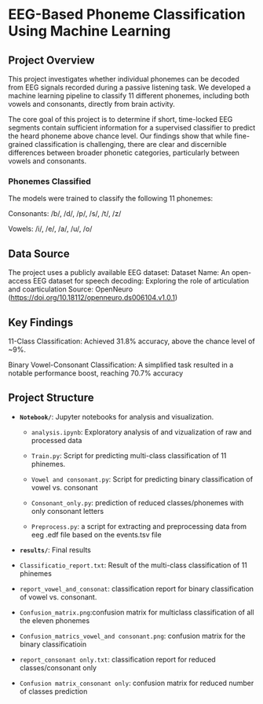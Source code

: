 # EEG-Based Phoneme Classification Using Machine Learning
## Project Overview
This project investigates whether individual phonemes can be decoded from EEG signals recorded during a passive listening task. We developed a machine learning pipeline to classify 11 different phonemes, including both vowels and consonants, directly from brain activity.

The core goal of this project is to determine if short, time-locked EEG segments contain sufficient information for a supervised classifier to predict the heard phoneme above chance level. Our findings show that while fine-grained classification is challenging, there are clear and discernible differences between broader phonetic categories, particularly between vowels and consonants.

### Phonemes Classified
The models were trained to classify the following 11 phonemes:

Consonants: /b/, /d/, /p/, /s/, /t/, /z/

Vowels: /i/, /e/, /a/, /u/, /o/
## Data Source
The project uses a publicly available EEG dataset:
Dataset Name: An open-access EEG dataset for speech decoding: Exploring the role of articulation and coarticulation
Source: OpenNeuro (https://doi.org/10.18112/openneuro.ds006104.v1.0.1)
## Key Findings
11-Class Classification: Achieved 31.8% accuracy, above the chance level of ~9%.

Binary Vowel-Consonant Classification: A simplified task resulted in a notable performance boost, reaching 70.7% accuracy
## Project Structure

- **`Notebook/`**: Jupyter notebooks for analysis and visualization.
  - `analysis.ipynb`: Exploratory analysis of and vizualization of raw and processed data 

  - `Train.py`: Script for predicting multi-class classification of 11 phinemes.
  - `Vowel and consonant.py`: Script for predicting binary classification of vowel vs. consonant
  - `Consonant_only.py`: prediction of reduced classes/phonemes with only consonant letters
  - `Preprocess.py`: a script for extracting and preprocessing data from eeg .edf file based on the events.tsv file

- **`results/`**: Final results 
-  `Classificatio_report.txt`: Result of the multi-class classification of 11 phinemes
  - `report_vowel_and_consonat`: classification report for binary classification of vowel vs. consonant.
  - `Confusion_matrix.png`:confusion matrix for multiclass classification of all the eleven phonemes
  - `Confusion_matrics_vowel_and consonant.png`: confusion matrix for the binary classificatioin
  - `report_consonant only.txt`: classification report for reduced classes/consonant only
  - `Confusion matrix_consonant only`: confusion matrix for reduced number of classes prediction

